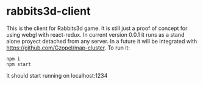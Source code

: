 # rabbits3d-client

This is the client for Rabbits3d game. It is still just a proof of concept for using webgl with react-redux.
In current version 0.0.1 it runs as a stand alone proyect detached from any server. In a future it will be integrated with https://github.com/Gzopel/map-cluster.
To run it:
```
npm i
npm start
```

It should start running on localhost:1234
